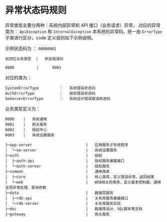 # 异常状态码规则
异常类型主要分两种：系统内部异常和 API 接口（业务请求）异常，
对应的异常类为： `ApiException` 和 `InternalException`
本系统的异常码，统一由 `ErrorType` 子类进行区分，code 定义规则如下示例说明。

示例状态码为 ： `00000001`
    
    前四位业务类型  |   状态错误码
    
    0000          |      0001

对应的类为： 

    SystemErrorType         ：   系统错误状态码
    AuthErrorType           ：   授权错误状态码
    SmServerErrorType       ：   系统设计错误错误状态码  

业务类型定义为：

    0000    |   系统通用
    0001    |   网关服务
    0002    |   授权中心
    0003    |   系统设置服务 

```
├─app-server                        |   应用服务子系统程序
│  └─sm-server                      |   系统设置服务
├─auth                              |   授权
│  ├─auth-api                       |   授权服务暴露接口
│  └─auth-server                    |   授权服务
├─common                            |   通用类库
│  ├─core                           |   核心类库，定义错误异常、返回结果
│  └─web                            |   WEB相关的类库，定义基本控制器、通用全局异常处理、查询参数
├─data                              |   数据层服务
│  ├─rdb-api                        |   关系库服务暴露接口
│  └─rdb-server                     |   关系库服务实现
├─doc                               |   数据库设计、SQL脚本等文档
├─gateway                           |   网关服务
```
